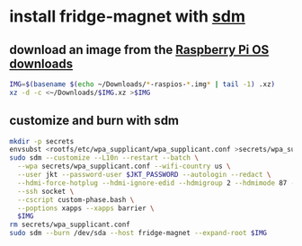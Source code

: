 # install fridge-magnet with [sdm](https://github.com/gitbls/sdm)

## download an image from the [Raspberry Pi OS downloads](https://www.raspberrypi.com/software/operating-systems/#raspberry-pi-os-32-bit)

```bash
IMG=$(basename $(echo ~/Downloads/*-raspios-*.img* | tail -1) .xz)
xz -d -c <~/Downloads/$IMG.xz >$IMG
```

## customize and burn with sdm

```bash
mkdir -p secrets
envsubst <rootfs/etc/wpa_supplicant/wpa_supplicant.conf >secrets/wpa_supplicant.conf
sudo sdm --customize --L10n --restart --batch \
  --wpa secrets/wpa_supplicant.conf --wifi-country us \
  --user jkt --password-user $JKT_PASSWORD --autologin --redact \
  --hdmi-force-hotplug --hdmi-ignore-edid --hdmigroup 2 --hdmimode 87 --bootconfig 'hdmi_drive:2' --bootadd 'hdmi_cvt:1024 600 60 6 0 0 0' \
  --ssh socket \
  --cscript custom-phase.bash \
  --poptions xapps --xapps barrier \
  $IMG
rm secrets/wpa_supplicant.conf
sudo sdm --burn /dev/sda --host fridge-magnet --expand-root $IMG
```
